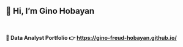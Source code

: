 ## 👋 Hi, I’m Gino Hobayan


<br>

**💼 Data Analyst Portfolio 👉 https://gino-freud-hobayan.github.io/**




<!---
Gino-Freud-Hobayan/Gino-Freud-Hobayan is a ✨ special ✨ repository because its `README.md` (this file) appears on your GitHub profile.
You can click the Preview link to take a look at your changes.
--->
